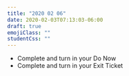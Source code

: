 ```yaml
---
title: "2020 02 06"
date: 2020-02-03T07:13:03-06:00
draft: true
emojiClass: ""
studentCss: ""
---
```


- Complete and turn in your Do Now
- Complete and turn in your Exit Ticket